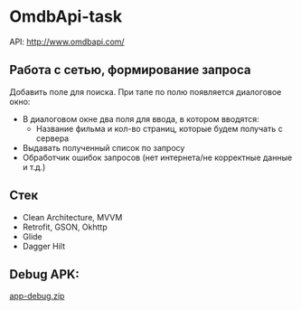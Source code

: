# OmdbApi-task
API: http://www.omdbapi.com/
## Работа с сетью, формирование запроса
Добавить поле для поиска. При тапе по полю появляется диалоговое окно:
* В диалоговом окне два поля для ввода, в котором вводятся: 
  * Название фильма и кол-во страниц, которые будем получать с сервера
* Выдавать полученный список по запросу
* Обработчик ошибок запросов (нет интернета/не корректные данные и т.д.)

## Стек
- Clean Architecture, MVVM
- Retrofit, GSON, Okhttp
- Glide
- Dagger Hilt

## Debug APK:
[app-debug.zip](https://github.com/ManuchekhrT/OmdbApi-task/files/11438508/app-debug.zip)
